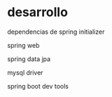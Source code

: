 # desarrollo

dependencias de spring initializer

spring web

spring data jpa

mysql driver

spring boot dev tools
